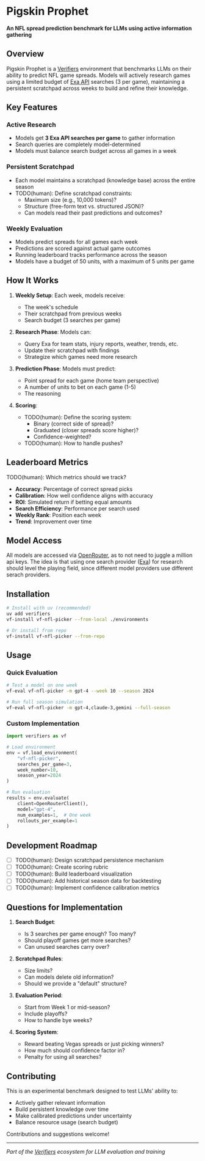# Pigskin Prophet

**An NFL spread prediction benchmark for LLMs using active information gathering**

## Overview

Pigskin Prophet is a [Verifiers](https://github.com/willccbb/verifiers) environment that benchmarks LLMs on their ability to predict NFL game spreads. Models will actively research games using a limited budget of [Exa API](https://exa.ai/) searches (3 per game), maintaining a persistent scratchpad across weeks to build and refine their knowledge.

## Key Features

### Active Research
- Models get **3 Exa API searches per game** to gather information
- Search queries are completely model-determined
- Models must balance search budget across all games in a week

### Persistent Scratchpad
- Each model maintains a scratchpad (knowledge base) across the entire season
- TODO(human): Define scratchpad constraints:
  - Maximum size (e.g., 10,000 tokens)?
  - Structure (free-form text vs. structured JSON)?
  - Can models read their past predictions and outcomes?

### Weekly Evaluation
- Models predict spreads for all games each week
- Predictions are scored against actual game outcomes
- Running leaderboard tracks performance across the season
- Models have a budget of 50 units, with a maximum of 5 units per game 

## How It Works

1. **Weekly Setup**: Each week, models receive:
   - The week's schedule
   - Their scratchpad from previous weeks
   - Search budget (3 searches per game)

2. **Research Phase**: Models can:
   - Query Exa for team stats, injury reports, weather, trends, etc.
   - Update their scratchpad with findings
   - Strategize which games need more research

3. **Prediction Phase**: Models must predict:
   - Point spread for each game (home team perspective)
   - A number of units to bet on each game (1-5) 
   - The reasoning

4. **Scoring**: 
   - TODO(human): Define the scoring system:
     - Binary (correct side of spread)?
     - Graduated (closer spreads score higher)?
     - Confidence-weighted?
   - TODO(human): How to handle pushes?

## Leaderboard Metrics

TODO(human): Which metrics should we track?
- **Accuracy**: Percentage of correct spread picks
- **Calibration**: How well confidence aligns with accuracy  
- **ROI**: Simulated return if betting equal amounts
- **Search Efficiency**: Performance per search used
- **Weekly Rank**: Position each week
- **Trend**: Improvement over time

## Model Access

All models are accessed via [OpenRouter](https://openrouter.ai/), as to not need to juggle a million api keys. 
The idea is that using one search provider ([Exa](https://exa.ai/)) for research should level the playing field, since different model providers use different serach providers.

## Installation

```bash
# Install with uv (recommended)
uv add verifiers
vf-install vf-nfl-picker --from-local ./environments

# Or install from repo
vf-install vf-nfl-picker --from-repo
```

## Usage

### Quick Evaluation
```bash
# Test a model on one week
vf-eval vf-nfl-picker -m gpt-4 --week 10 --season 2024

# Run full season simulation
vf-eval vf-nfl-picker -m gpt-4,claude-3,gemini --full-season
```

### Custom Implementation
```python
import verifiers as vf

# Load environment
env = vf.load_environment(
    "vf-nfl-picker",
    searches_per_game=3,
    week_number=10,
    season_year=2024
)

# Run evaluation
results = env.evaluate(
    client=OpenRouterClient(),
    model="gpt-4",
    num_examples=1,  # One week
    rollouts_per_example=1
)
```



## Development Roadmap

- [ ] TODO(human): Design scratchpad persistence mechanism
- [ ] TODO(human): Create scoring rubric
- [ ] TODO(human): Build leaderboard visualization
- [ ] TODO(human): Add historical season data for backtesting
- [ ] TODO(human): Implement confidence calibration metrics

## Questions for Implementation

1. **Search Budget**: 
   - Is 3 searches per game enough? Too many?
   - Should playoff games get more searches?
   - Can unused searches carry over?

2. **Scratchpad Rules**:
   - Size limits?
   - Can models delete old information?
   - Should we provide a "default" structure?

3. **Evaluation Period**:
   - Start from Week 1 or mid-season?
   - Include playoffs?
   - How to handle bye weeks?

4. **Scoring System**:
   - Reward beating Vegas spreads or just picking winners?
   - How much should confidence factor in?
   - Penalty for using all searches?

## Contributing

This is an experimental benchmark designed to test LLMs' ability to:
- Actively gather relevant information
- Build persistent knowledge over time
- Make calibrated predictions under uncertainty
- Balance resource usage (search budget)

Contributions and suggestions welcome!

---

*Part of the [Verifiers](https://github.com/willccbb/verifiers) ecosystem for LLM evaluation and training*